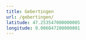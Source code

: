 ```yaml
---
title: Gebertingen
url: /gebertingen/
latitude: 47.253547000000005
longitude: 9.006047200000001
---
```

